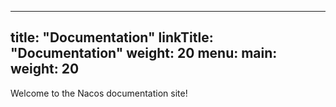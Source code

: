 
---
title: "Documentation"
linkTitle: "Documentation"
weight: 20
menu:
  main:
    weight: 20
---

Welcome to the Nacos documentation site!


